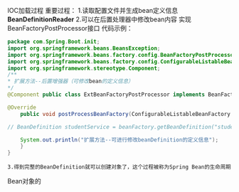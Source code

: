 IOC加载过程
重要过程：
	1.读取配置文件并生成bean定义信息  **BeanDefinitionReader**
	2.可以在后置处理器中修改bean内容 实现BeanFactoryPostProcessor接口
	代码示例：
```java
package com.Spring.Boot.init;  
import org.springframework.beans.BeansException;  
import org.springframework.beans.factory.config.BeanFactoryPostProcessor;  
import org.springframework.beans.factory.config.ConfigurableListableBeanFactory;  
import org.springframework.stereotype.Component; 
/** 
* 扩展方法--后置增强器（可修改bean的定义信息） 
*/ 
@Component public class ExtBeanFactoryPostProcessor implements BeanFactoryPostProcessor {  

@Override 
	public void postProcessBeanFactory(ConfigurableListableBeanFactory beanFactory) throws BeansException {  

// BeanDefinition studentService = beanFactory.getBeanDefinition("studentService"); 

	System.out.println("扩展方法--可进行修改beanDefinition的定义信息");  
	}  
}
```
	3.得到完整的BeanDefinition就可以创建对象了，这个过程被称为Spring Bean的生命周期

Bean对象的
  